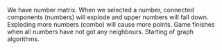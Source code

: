 We have number matrix. When we selected a number, connected components (numbers) will explode and upper numbers will fall down.
Exploding more numbers (combo) will cause more points. Game finishes when all numbers have not got any neighbours.
Starting of graph algorithms.